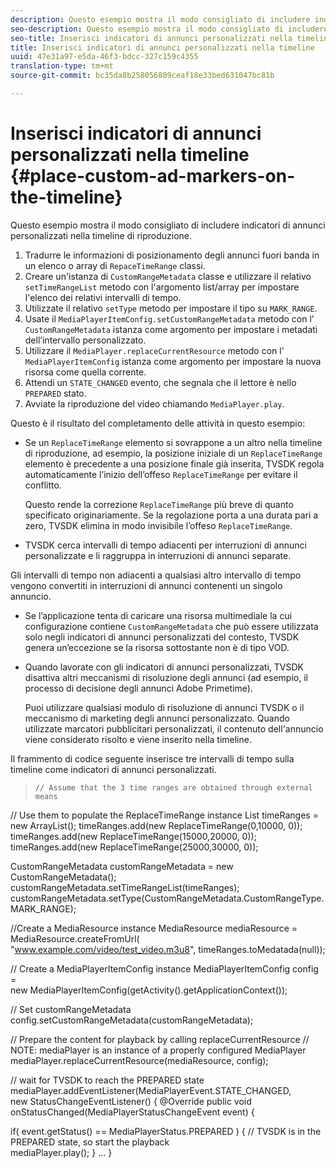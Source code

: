 ```yaml
---
description: Questo esempio mostra il modo consigliato di includere indicatori di annunci personalizzati nella timeline di riproduzione.
seo-description: Questo esempio mostra il modo consigliato di includere indicatori di annunci personalizzati nella timeline di riproduzione.
seo-title: Inserisci indicatori di annunci personalizzati nella timeline
title: Inserisci indicatori di annunci personalizzati nella timeline
uuid: 47e31a97-e5da-46f3-bdcc-327c159c4355
translation-type: tm+mt
source-git-commit: bc35da8b258056809ceaf18e33bed631047bc81b

---
```



# Inserisci indicatori di annunci personalizzati nella timeline {#place-custom-ad-markers-on-the-timeline}

Questo esempio mostra il modo consigliato di includere indicatori di annunci personalizzati nella timeline di riproduzione.

1. Tradurre le informazioni di posizionamento degli annunci fuori banda in un elenco o array di `RepaceTimeRange` classi.
1. Creare un&#39;istanza di `CustomRangeMetadata` classe e utilizzare il relativo `setTimeRangeList` metodo con l&#39;argomento list/array per impostare l&#39;elenco dei relativi intervalli di tempo.
1. Utilizzate il relativo `setType` metodo per impostare il tipo su `MARK_RANGE`.
1. Usate il `MediaPlayerItemConfig.setCustomRangeMetadata` metodo con l’ `CustomRangeMetadata` istanza come argomento per impostare i metadati dell’intervallo personalizzato.
1. Utilizzare il `MediaPlayer.replaceCurrentResource` metodo con l&#39; `MediaPlayerItemConfig` istanza come argomento per impostare la nuova risorsa come quella corrente.
1. Attendi un `STATE_CHANGED` evento, che segnala che il lettore è nello `PREPARED` stato.
1. Avviate la riproduzione del video chiamando `MediaPlayer.play`.

Questo è il risultato del completamento delle attività in questo esempio:

* Se un `ReplaceTimeRange` elemento si sovrappone a un altro nella timeline di riproduzione, ad esempio, la posizione iniziale di un `ReplaceTimeRange` elemento è precedente a una posizione finale già inserita, TVSDK regola automaticamente l’inizio dell’offeso `ReplaceTimeRange` per evitare il conflitto.

   Questo rende la correzione `ReplaceTimeRange` più breve di quanto specificato originariamente. Se la regolazione porta a una durata pari a zero, TVSDK elimina in modo invisibile l’offeso `ReplaceTimeRange`.

* TVSDK cerca intervalli di tempo adiacenti per interruzioni di annunci personalizzate e li raggruppa in interruzioni di annunci separate.

Gli intervalli di tempo non adiacenti a qualsiasi altro intervallo di tempo vengono convertiti in interruzioni di annunci contenenti un singolo annuncio.

* Se l’applicazione tenta di caricare una risorsa multimediale la cui configurazione contiene `CustomRangeMetadata` che può essere utilizzata solo negli indicatori di annunci personalizzati del contesto, TVSDK genera un’eccezione se la risorsa sottostante non è di tipo VOD.

* Quando lavorate con gli indicatori di annunci personalizzati, TVSDK disattiva altri meccanismi di risoluzione degli annunci (ad esempio, il processo di decisione degli annunci Adobe Primetime).

   Puoi utilizzare qualsiasi modulo di risoluzione di annunci TVSDK o il meccanismo di marketing degli annunci personalizzato. Quando utilizzate marcatori pubblicitari personalizzati, il contenuto dell&#39;annuncio viene considerato risolto e viene inserito nella timeline.

Il frammento di codice seguente inserisce tre intervalli di tempo sulla timeline come indicatori di annunci personalizzati.
>```java>
>// Assume that the 3 time ranges are obtained through external means 
// Use them to populate the ReplaceTimeRange instance 
List<ReplaceTimeRange> timeRanges = new ArrayList<ReplaceTimeRange>(); 
timeRanges.add(new ReplaceTimeRange(0,10000, 0)); 
timeRanges.add(new ReplaceTimeRange(15000,20000, 0)); 
timeRanges.add(new ReplaceTimeRange(25000,30000, 0)); 

CustomRangeMetadata customRangeMetadata = new CustomRangeMetadata(); 
customRangeMetadata.setTimeRangeList(timeRanges); 
customRangeMetadata.setType(CustomRangeMetadata.CustomRangeType.MARK_RANGE); 

//Create a MediaResource instance 
MediaResource mediaResource = MediaResource.createFromUrl( 
       "www.example.com/video/test_video.m3u8", timeRanges.toMedatada(null)); 

// Create a MediaPlayerItemConfig instance 
MediaPlayerItemConfig config =  
 new MediaPlayerItemConfig(getActivity().getApplicationContext()); 

// Set customRangeMetadata 
config.setCustomRangeMetadata(customRangeMetadata); 

// Prepare the content for playback by calling replaceCurrentResource 
// NOTE: mediaPlayer is an instance of a properly configured MediaPlayer  
mediaPlayer.replaceCurrentResource(mediaResource, config); 

// wait for TVSDK to reach the PREPARED state 
mediaPlayer.addEventListener(MediaPlayerEvent.STATE_CHANGED,  
 new StatusChangeEventListener() { 
   @Override 
   public void onStatusChanged(MediaPlayerStatusChangeEvent event) { 

   if( event.getStatus() == MediaPlayerStatus.PREPARED ) { 
       // TVSDK is in the PREPARED state, so start the playback  
       mediaPlayer.play(); 
   } 
   ... 
}
```>


